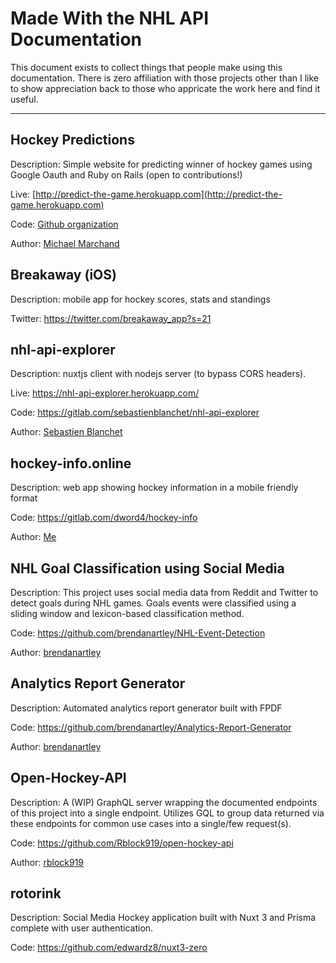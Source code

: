 # Made With the NHL API Documentation

This document exists to collect things that people make using this documentation. There is zero affiliation with those projects other than I like to show appreciation back to those who appricate the work here and find it useful.

---

## Hockey Predictions

Description: Simple website for predicting winner of hockey games using Google Oauth and Ruby on Rails (open to contributions!)

Live: [http://predict-the-game.herokuapp.com](http://predict-the-game.herokuapp.com)

Code: [Github organization](https://github.com/michaeldavidmarchand)

Author: [Michael Marchand]( https://github.com/marchandmd )

## Breakaway (iOS)

Description: mobile app for hockey scores, stats and standings

Twitter: https://twitter.com/breakaway_app?s=21

## nhl-api-explorer

Description: nuxtjs client with nodejs server (to bypass CORS headers).

Live: https://nhl-api-explorer.herokuapp.com/

Code: https://gitlab.com/sebastienblanchet/nhl-api-explorer

Author: [Sebastien Blanchet](https://gitlab.com/sebastienblanchet)

## hockey-info.online

Description: web app showing hockey information in a mobile friendly format

Code: https://gitlab.com/dword4/hockey-info

Author: [Me](https://gitlab.com/dword4)

## NHL Goal Classification using Social Media

Description: This project uses social media data from Reddit and Twitter to detect goals during NHL games. Goals events were classified using a sliding window and lexicon-based classification method.

Code: https://github.com/brendanartley/NHL-Event-Detection

Author: [brendanartley](https://github.com/brendanartley)

## Analytics Report Generator

Description: Automated analytics report generator built with FPDF

Code: https://github.com/brendanartley/Analytics-Report-Generator

Author: [brendanartley](https://github.com/brendanartley)

## Open-Hockey-API

Description: A (WIP) GraphQL server wrapping the documented endpoints of this project into a single endpoint. Utilizes GQL to group data returned via these endpoints for common use cases into a single/few request(s).

Code: https://github.com/Rblock919/open-hockey-api

Author: [rblock919](https://github.com/Rblock919)

## rotorink 

Description: Social Media Hockey application built with Nuxt 3 and Prisma complete with user authentication. 

Code: https://github.com/edwardz8/nuxt3-zero 
